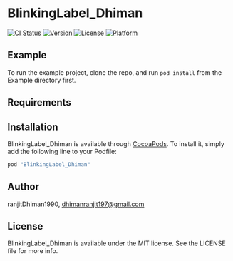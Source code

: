 # BlinkingLabel_Dhiman

[![CI Status](http://img.shields.io/travis/ranjitDhiman1990/BlinkingLabel_Dhiman.svg?style=flat)](https://travis-ci.org/ranjitDhiman1990/BlinkingLabel_Dhiman)
[![Version](https://img.shields.io/cocoapods/v/BlinkingLabel_Dhiman.svg?style=flat)](http://cocoapods.org/pods/BlinkingLabel_Dhiman)
[![License](https://img.shields.io/cocoapods/l/BlinkingLabel_Dhiman.svg?style=flat)](http://cocoapods.org/pods/BlinkingLabel_Dhiman)
[![Platform](https://img.shields.io/cocoapods/p/BlinkingLabel_Dhiman.svg?style=flat)](http://cocoapods.org/pods/BlinkingLabel_Dhiman)

## Example

To run the example project, clone the repo, and run `pod install` from the Example directory first.

## Requirements

## Installation

BlinkingLabel_Dhiman is available through [CocoaPods](http://cocoapods.org). To install
it, simply add the following line to your Podfile:

```ruby
pod "BlinkingLabel_Dhiman"
```

## Author

ranjitDhiman1990, dhimanranjit197@gmail.com

## License

BlinkingLabel_Dhiman is available under the MIT license. See the LICENSE file for more info.

